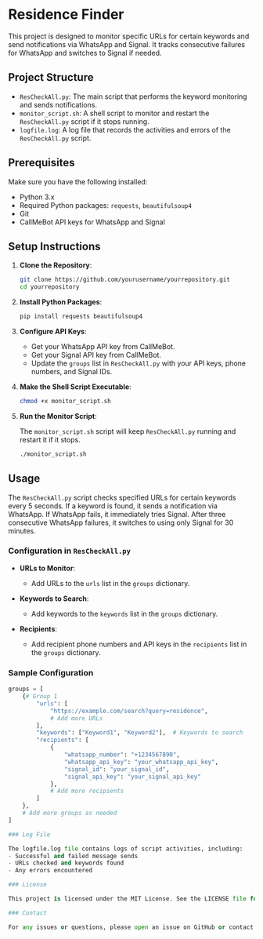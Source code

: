 # Residence Finder

This project is designed to monitor specific URLs for certain keywords and send notifications via WhatsApp and Signal. It tracks consecutive failures for WhatsApp and switches to Signal if needed.

## Project Structure

- `ResCheckAll.py`: The main script that performs the keyword monitoring and sends notifications.
- `monitor_script.sh`: A shell script to monitor and restart the `ResCheckAll.py` script if it stops running.
- `logfile.log`: A log file that records the activities and errors of the `ResCheckAll.py` script.

## Prerequisites

Make sure you have the following installed:

- Python 3.x
- Required Python packages: `requests`, `beautifulsoup4`
- Git
- CallMeBot API keys for WhatsApp and Signal

## Setup Instructions

1. **Clone the Repository**:

    ```bash
    git clone https://github.com/yourusername/yourrepository.git
    cd yourrepository
    ```

2. **Install Python Packages**:

    ```bash
    pip install requests beautifulsoup4
    ```

3. **Configure API Keys**:

    - Get your WhatsApp API key from CallMeBot.
    - Get your Signal API key from CallMeBot.
    - Update the `groups` list in `ResCheckAll.py` with your API keys, phone numbers, and Signal IDs.

4. **Make the Shell Script Executable**:

    ```bash
    chmod +x monitor_script.sh
    ```

5. **Run the Monitor Script**:

    The `monitor_script.sh` script will keep `ResCheckAll.py` running and restart it if it stops.

    ```bash
    ./monitor_script.sh
    ```

## Usage

The `ResCheckAll.py` script checks specified URLs for certain keywords every 5 seconds. If a keyword is found, it sends a notification via WhatsApp. If WhatsApp fails, it immediately tries Signal. After three consecutive WhatsApp failures, it switches to using only Signal for 30 minutes.

### Configuration in `ResCheckAll.py`

- **URLs to Monitor**:
    - Add URLs to the `urls` list in the `groups` dictionary.
  
- **Keywords to Search**:
    - Add keywords to the `keywords` list in the `groups` dictionary.
  
- **Recipients**:
    - Add recipient phone numbers and API keys in the `recipients` list in the `groups` dictionary.

### Sample Configuration

```python
groups = [
    {# Group 1
        "urls": [
            "https://example.com/search?query=residence",
            # Add more URLs
        ],
        "keywords": ["Keyword1", "Keyword2"],  # Keywords to search
        "recipients": [
            {
                "whatsapp_number": "+1234567890",
                "whatsapp_api_key": "your_whatsapp_api_key",
                "signal_id": "your_signal_id",
                "signal_api_key": "your_signal_api_key"
            },
            # Add more recipients
        ]
    },
    # Add more groups as needed
]

### Log File

The logfile.log file contains logs of script activities, including:
- Successful and failed message sends
- URLs checked and keywords found
- Any errors encountered

### License

This project is licensed under the MIT License. See the LICENSE file for details.

### Contact

For any issues or questions, please open an issue on GitHub or contact yourname.
